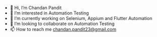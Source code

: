 - 👋 Hi, I’m Chandan Pandit
- 👀 I’m interested in Automation Testing
- 🌱 I’m currently working on Selenium, Appium and Flutter Automation
- 💞️ I’m looking to collaborate on Automation Testing
- 📫 How to reach me chandan.pandit23@gmail.com

<!---
cpandit128/cpandit128 is a ✨ special ✨ repository because its `README.md` (this file) appears on your GitHub profile.
You can click the Preview link to take a look at your changes.
--->
